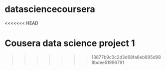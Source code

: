 datasciencecoursera
===================
<<<<<<< HEAD

Cousera data science project 1
=======
>>>>>>> 13877b9c3c2d3d68fa6eb895d988bdee51996791
